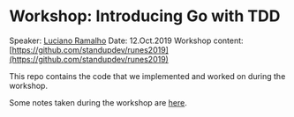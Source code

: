 # Workshop: Introducing Go with TDD

Speaker: [Luciano Ramalho](https://twitter.com/ramalhoorg)
Date: 12.Oct.2019
Workshop content: [https://github.com/standupdev/runes2019](https://github.com/standupdev/runes2019)

This repo contains the code that we implemented and worked on during the workshop. 

Some notes taken during the workshop are [here](NOTES.md).